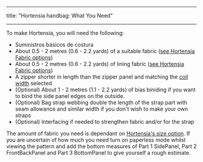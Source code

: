 - - -
title: "Hortensia handbag: What You Need"
- - -

To make Hortensia, you will need the following:

- Suministros básicos de costura
- About 0.5 - 2 metres (0.6 - 2.2 yards) of a suitable fabric ([see Hortensia Fabric options](/docs/patterns/hortensia/fabric/))
- About 0.5 - 2 metres (0.6 - 2.2 yards) of lining fabric ([see Hortensia Fabric options](/docs/patterns/hortensia/fabric/))
- A zipper shorter in length than the zipper panel and matching the [coil width](/docs/patterns/hortensia/options/zippersize/) selected
- (Optional) About 1 - 2 metres (1.1 - 2.2 yards) of bias biniding if you want to bind the side panel edges on the outside.
- (Optional) Bag strap webbing double the length of the strap part with seam allowance and similar width if you don't wish to make your own straps
- (Optional) Interfacing if needed to strengthen fabric and/or for the strap

<Note>

The amount of fabric you need is dependant on [Hortensia's size option](/docs/patterns/hortensia/options/size/). If you are uncertain of how much you need turn on paperless mode whilst viewing the pattern and add the bottom measures of Part 1 SidePanel, Part 2 FrontBackPanel and Part 3 BottomPanel to give yourself a rough estimate.

</Note>
